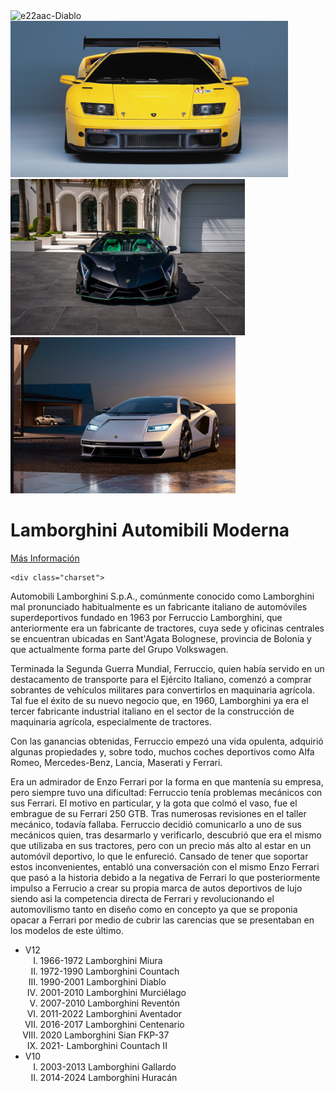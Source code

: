 <html lang="en">
<head>
    <meta charset="UTF-8">
    <meta name="viewport" content="width=device-width, initial-scale=1.0">
    <title>Document</title>
    <link rel="stylesheet" href="style.css">
</head>
<body>
    <div class="sec-1">
<img src="img/lamborghini-temerario-road-1-66bf21d0e6207.avif" height="250" alt="e22aac-Diablo">
<img src="img/lamborghni-diablo-gtr-2000-7.jpeg" height="250" alt="diablo 2000">
<img src="img/Lamborghini-Veneno-Roadster-5.webp" height="250" alt="e22aad-Diablo">
<img src="img/countach_hp (1).jpg" height="250" width="360" alt="countach_hp">
<div>
    <div class="header-content container">
<div class="header-txt">
    <h1> <span>Lamborghini </span>Automibili Moderna</h1>
    <div class="buttons">
        <a href="#" class="btn-1"> Más Información</a>
    </div>
     
    <div class="charset">
<p>
    Automobili Lamborghini S.p.A., comúnmente conocido como Lamborghini ​mal pronunciado habitualmente es un fabricante italiano de automóviles superdeportivos fundado en 1963 por Ferruccio Lamborghini, que anteriormente era un fabricante de tractores, cuya sede y oficinas centrales se encuentran ubicadas en Sant'Agata Bolognese, 
    provincia de Bolonia y que actualmente forma parte del Grupo Volkswagen. 
</p>

<p>
    Terminada la Segunda Guerra Mundial, Ferruccio, quien había servido en un destacamento de transporte para el Ejército Italiano, comenzó a comprar sobrantes de vehículos militares para convertirlos en maquinaria agrícola. Tal fue el éxito de su nuevo negocio que, en 1960, Lamborghini ya era el tercer fabricante industrial italiano en el sector de la construcción de maquinaria agrícola, especialmente de tractores.

Con las ganancias obtenidas, Ferruccio empezó una vida opulenta, adquirió algunas propiedades y, sobre todo, muchos coches deportivos como Alfa Romeo, Mercedes-Benz, Lancia, Maserati y Ferrari.

</p>
<p>
    Era un admirador de Enzo Ferrari por la forma en que mantenía su empresa, pero siempre tuvo una dificultad: Ferruccio tenía problemas mecánicos con sus Ferrari. El motivo en particular, y la gota que colmó el vaso, fue el embrague de su Ferrari 250 GTB. Tras numerosas revisiones en el taller mecánico, todavía fallaba. Ferruccio decidió comunicarlo a uno de sus mecánicos quien, tras desarmarlo y verificarlo, descubrió que era el mismo que utilizaba en sus tractores, pero con un precio más alto al estar en un automóvil deportivo, lo que le enfureció. Cansado de tener que soportar estos inconvenientes, entabló una conversación con el mismo Enzo Ferrari que pasó a la historia debido a la negativa de Ferrari lo que posteriormente impulso a Ferrucio a crear su propia marca de autos deportivos de lujo siendo asi la competencia directa de Ferrari y revolucionando el automovilismo tanto en diseño como en concepto ya que se proponia opacar a Ferrari por medio de cubrir las carencias que se presentaban en los modelos de este último.
</p>
<ul>
    <li>V12 <ol type="I"">
        <li>1966-1972 Lamborghini Miura</li>
        <li>1972-1990 Lamborghini Countach</li>
        <li>1990-2001 Lamborghini Diablo</li>
        <li>2001-2010 Lamborghini Murciélago</li>
        <li>2007-2010 Lamborghini Reventón</li>
        <li>2011-2022 Lamborghini Aventador
        <li>2016-2017 Lamborghini Centenario</li>
        <li>2020 Lamborghini Sian FKP-37</li>
        <li>2021- Lamborghini Countach II</li>
        </li>
    </ol></li>
    <li>V10<ol type="I">
        <li>2003-2013 Lamborghini Gallardo</li>
        <li>2014-2024 Lamborghini Huracán</li>
    </ol></li>




</ul>
    </div>
</body>
</html>

